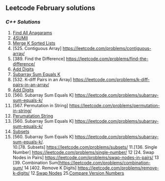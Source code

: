 ## Leetcode February solutions

### <em> C++ Solutions </em>
1. [Find All Anagarams](/February2022/C++/Find_All_Anagarams.cpp)
2. [4SUMII](/February2022/C++/4SUMII.cpp)
3. [Merge K Sorted Lists](/)
4. [525. Contiguous Array] https://leetcode.com/problems/contiguous-array/
5. [389. Find the Difference] https://leetcode.com/problems/find-the-difference/
6. [Add Digits](/February2022/C++/Add_Digits.cpp)
7. [Subarray Sum Equals K](/February2022/C++/Subarray_sum_equals_k.cpp)
6. [532. K-diff Pairs in an Array] https://leetcode.com/problems/k-diff-pairs-in-an-array/
7. [Add Digits](/February2022/C++/Add_Digits.cpp)
8. [560. Subarray Sum Equals K] https://leetcode.com/problems/subarray-sum-equals-k/
9. [567. Permutation in String] https://leetcode.com/problems/permutation-in-string/
8. [Perumatation String](/February2022/C++/Permutation_String.cpp)
9. [560. Subarray Sum Equals K] https://leetcode.com/problems/subarray-sum-equals-k/
10. [Subsets](/February2022/C++/Subsets.cpp)
9. [560. Subarray Sum Equals K] https://leetcode.com/problems/subarray-sum-equals-k/.  
10.[78. Subsets] https://leetcode.com/problems/subsets/
11.[136. Single Number] https://leetcode.com/problems/single-number/
12 [24. Swap Nodes in Pairs] https://leetcode.com/problems/swap-nodes-in-pairs/
13 [39. Combination Sum]https://leetcode.com/problems/combination-sum/
14 [402. Remove K Digits] https://leetcode.com/problems/remove-k-digits/
12.[Swap Nodes](/February2022/C++/Swap_Nodes.cpp)
25.[Compare Version Numbers](/February2022/C++/Compare_Version_Numbers.cpp)

